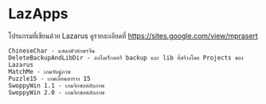 # LazApps

โปรแกรมที่เขียนด้วย Lazarus   ดูรายละเอียดที่ https://sites.google.com/view/mprasert

	ChineseChar - แสดงตัวอักษรจีน
	DeleteBackupAndLibDir - ลบไดเร็กทอรี backup และ lib ที่สร้างโดย Projects ของ Lazarus
	MatchMe - เกมจับคู่ภาพ
	Puzzle15 - เกมเลื่อนตาราง 15
	SwoppyWin 1.1 - เกมจิกซอสลับภาพ
	SwoppyWin 2.0 - เกมจิกซอสลับภาพ
